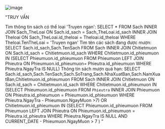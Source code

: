 ![image](https://user-images.githubusercontent.com/76955363/122646219-43c88f80-d148-11eb-8257-ce5559731691.png)

"TRUY VẤN

Tìm thông tin sách có thể loại 'Truyen ngan':
SELECT * 
FROM Sach INNER JOIN Sach_TheLoai ON Sach.id_sach = Sach_TheLoai.id_sach 
INNER JOIN Theloai ON Sach_TheLoai.id_theloai = Theloai.id_theloai 
WHERE Theloai.TenTheLoai = 'Truyen ngan'
Tìm tên các sách đang được mượn:
SELECT Sach.id_sach,Sach.TenSach
FROM Sach INNER JOIN Chitietmuon ON Sach.id_sach = Chitietmuon.id_sach
WHERE Chitietmuon.id_phieumuon IN (SELECT Phieumuon.id_phieumuon 
                                  FROM Phieumuon LEFT JOIN Phieutra 
                                  ON Phieumuon.id_phieumuon= Phieutra.id_phieumuon
                                 WHERE Phieutra.NgayTra IS NULL)
Thông tin sách mượn quá hạn:
SELECT Sach.id_sach,Sach.TenSach,Sach.SoTrang,Sach.NhaXuatBan,Sach.NamXuatBan,Chitietmuon.id_phieumuon
FROM Sach INNER JOIN Chitietmuon
ON Sach.id_sach = Chitietmuon.id_sach
WHERE Chitietmuon.id_phieumuon IN (SELECT Phieumuon.id_phieumuon
                                   FROM `Phieutra` INNER JOIN Phieumuon
                                  ON Phieutra.id_phieumuon = Phieumuon.id_phieumuon
                                   WHERE Phieutra.NgayTra - Phieumuon.NgayMuon >7)
    OR Chitietmuon.id_phieumuon IN (SELECT Phieumuon.id_phieumuon
                                   FROM Phieumuon LEFT JOIN Phieutra
                                   ON Phieumuon.id_phieumuon = Phieutra.id_phieutra
                                   WHERE Phieutra.NgayTra IS NULL 
                                    	AND CURRENT_DATE - Phieumuon.NgayMuon > 7 ) 
                                     "
